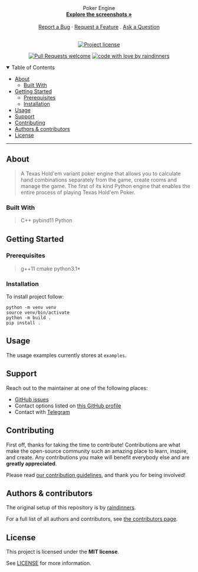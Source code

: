 <div align="center">
  Poker Engine
  <br />
  <a href="#about"><strong>Explore the screenshots »</strong></a>
  <br />
  <br />
  <a href="https://github.com/raindinners/pokerengine/issues/new?assignees=&labels=bug&template=01_BUG_REPORT.md&title=bug%3A+">Report a Bug</a>
  ·
  <a href="https://github.com/raindinners/pokerengine/issues/new?assignees=&labels=enhancement&template=02_FEATURE_REQUEST.md&title=feat%3A+">Request a Feature</a>
  .
  <a href="https://github.com/raindinners/pokerengine/issues/new?assignees=&labels=question&template=04_SUPPORT_QUESTION.md&title=support%3A+">Ask a Question</a>
</div>

<div align="center">
<br />

[![Project license](https://img.shields.io/github/license/raindinners/pokerengine.svg?style=flat-square)](LICENSE)

[![Pull Requests welcome](https://img.shields.io/badge/PRs-welcome-ff69b4.svg?style=flat-square)](https://github.com/raindinners/pokerengine/issues?q=is%3Aissue+is%3Aopen+label%3A%22help+wanted%22)
[![code with love by raindinners](https://img.shields.io/badge/%3C%2F%3E%20with%20%E2%99%A5%20by-raindinners-ff1414.svg?style=flat-square)](https://github.com/raindinners)

</div>

<details open="open">
<summary>Table of Contents</summary>

- [About](#about)
    - [Built With](#built-with)
- [Getting Started](#getting-started)
    - [Prerequisites](#prerequisites)
    - [Installation](#installation)
- [Usage](#usage)
- [Support](#support)
- [Contributing](#contributing)
- [Authors & contributors](#authors--contributors)
- [License](#license)

</details>

---

## About

> A Texas Hold'em variant poker engine that allows you to calculate hand combinations separately from the game, create rooms and manage the game.
> The first of its kind Python engine that enables the entire process of playing Texas Hold'em Poker.

### Built With

> C++ pybind11 Python

## Getting Started

### Prerequisites

> g++11 cmake python3.1*
### Installation

To install project follow:
```shell
python -m venv venv
source venv/bin/activate
python -m build .
pip install .
```

## Usage

The usage examples currently stores at `examples`.

## Support

Reach out to the maintainer at one of the following places:

- [GitHub issues](https://github.com/raindinners/pokerengine/issues/new?assignees=&labels=question&template=04_SUPPORT_QUESTION.md&title=support%3A+)
- Contact options listed on [this GitHub profile](https://github.com/raindinners)
- Contact with [Telegram](https://mlosu.t.me)

## Contributing

First off, thanks for taking the time to contribute! Contributions are what make the open-source community such an amazing place to learn, inspire, and create. Any contributions you make will benefit everybody else and are **greatly appreciated**.


Please read [our contribution guidelines](docs/CONTRIBUTING.md), and thank you for being involved!

## Authors & contributors

The original setup of this repository is by [raindinners](https://github.com/raindinners).

For a full list of all authors and contributors, see [the contributors page](https://github.com/raindinners/pokerengine/contributors).

## License

This project is licensed under the **MIT license**.

See [LICENSE](LICENSE) for more information.

